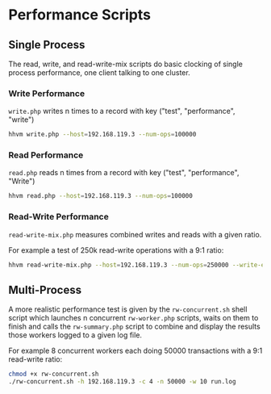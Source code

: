# Performance Scripts

## Single Process
The read, write, and read-write-mix scripts do basic clocking of single process
performance, one client talking to one cluster.

### Write Performance
`write.php` writes n times to a record with key ("test", "performance", "write")

```bash
hhvm write.php --host=192.168.119.3 --num-ops=100000
```

### Read Performance
`read.php` reads n times from a record with key ("test", "performance", "Write")

```bash
hhvm read.php --host=192.168.119.3 --num-ops=100000
```

### Read-Write Performance
`read-write-mix.php` measures combined writes and reads with a given ratio.

For example a test of 250k read-write operations with a 9:1 ratio:

```bash
hhvm read-write-mix.php --host=192.168.119.3 --num-ops=250000 --write-every=10
```
## Multi-Process
A more realistic performance test is given by the `rw-concurrent.sh` shell script
which launches n concurrent `rw-worker.php` scripts, waits on them to finish and
calls the `rw-summary.php` script to combine and display the results those
workers logged to a given log file.

For example 8 concurrent workers each doing 50000 transactions with a 9:1
read-write ratio:

```bash
chmod +x rw-concurrent.sh
./rw-concurrent.sh -h 192.168.119.3 -c 4 -n 50000 -w 10 run.log
```

